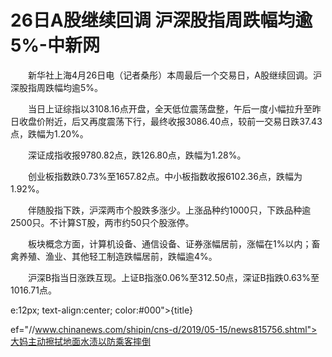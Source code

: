 # 26日A股继续回调 沪深股指周跌幅均逾5%-中新网

　　新华社上海4月26日电（记者桑彤）本周最后一个交易日，A股继续回调。沪深股指周跌幅均逾5%。

　　当日上证综指以3108.16点开盘，全天低位震荡盘整，午后一度小幅拉升至昨日收盘价附近，后又再度震荡下行，最终收报3086.40点，较前一交易日跌37.43点，跌幅为1.20%。

　　深证成指收报9780.82点，跌126.80点，跌幅为1.28%。

　　创业板指数跌0.73%至1657.82点。中小板指数收报6102.36点，跌幅为1.92%。

　　伴随股指下跌，沪深两市个股跌多涨少。上涨品种约1000只，下跌品种逾2500只。不计算ST股，两市约50只个股涨停。

　　板块概念方面，计算机设备、通信设备、证券涨幅居前，涨幅在1%以内；畜禽养殖、渔业、其他轻工制造跌幅居前，跌幅逾4%。

　　沪深B指当日涨跌互现。上证B指涨0.06%至312.50点，深证B指跌0.63%至1016.71点。

e:12px; text-align:center; color:#000">{title}

ef="//www.chinanews.com/shipin/cns-d/2019/05-15/news815756.shtml">大妈主动擦拭地面水渍以防乘客摔倒
